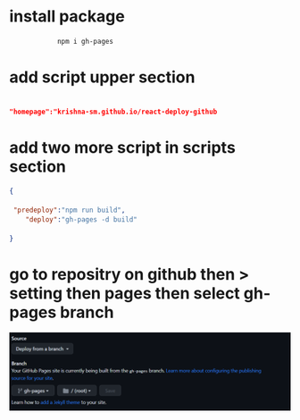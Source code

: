 # install package
```bash
            npm i gh-pages

```


# add script upper section

```json

"homepage":"krishna-sm.github.io/react-deploy-github

```


# add two more script in scripts section


```json
{
    
 "predeploy":"npm run build",
    "deploy":"gh-pages -d build"

}
```


# go to repositry on github then > setting then pages then select gh-pages branch

![Alt text](image.png)